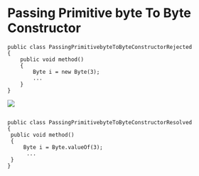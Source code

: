Passing Primitive byte To Byte Constructor
=========

```
public class PassingPrimitivebyteToByteConstructorRejected
{
    public void method() 
    {
        Byte i = new Byte(3);
        ...
    }
}
   ```
   
   ![](http://www.iconki.com/icons/Software-Applications/32x32-Applications-Basics/arrow_down_blue.png)
   
   ```
   
public class PassingPrimitivebyteToByteConstructorResolved
{
    public void method()
    {
        Byte i = Byte.valueOf(3);
         ...
    }
}
   ```